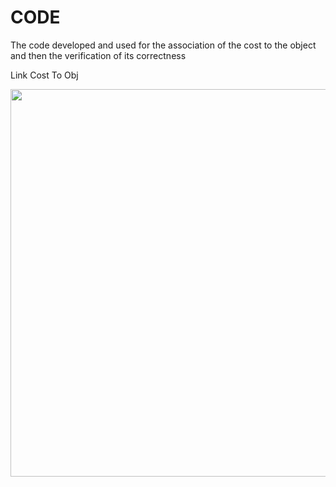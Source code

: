 # CODE
The code developed and used for the association of the cost to the object and then the verification of its correctness

Link Cost To Obj

<img src="https://github.com/Cassa97/IFC-Cost-Item-Validation/assets/115898053/4859ec98-5e08-4acc-8836-fc8dc03125d0" width="620" >


